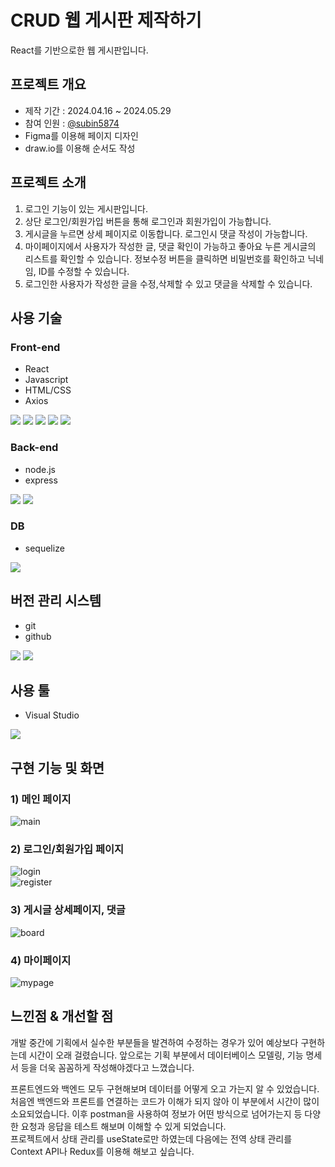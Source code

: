 # CRUD 웹 게시판 제작하기

React를 기반으로한 웹 게시판입니다.

## 프로젝트 개요

- 제작 기간 : 2024.04.16 ~ 2024.05.29
- 참여 인원 : [@subin5874](https://github.com/subin5874)
- Figma를 이용해 페이지 디자인
- draw.io를 이용해 순서도 작성

## 프로젝트 소개

1. 로그인 기능이 있는 게시판입니다.
2. 상단 로그인/회원가입 버튼을 통해 로그인과 회원가입이 가능합니다.
3. 게시글을 누르면 상세 페이지로 이동합니다. 로그인시 댓글 작성이 가능합니다.
4. 마이페이지에서 사용자가 작성한 글, 댓글 확인이 가능하고 좋아요 누른 게시글의 리스트를 확인할 수 있습니다. 정보수정 버튼을 클릭하면 비밀번호를 확인하고 닉네임, ID를 수정할 수 있습니다.
5. 로그인한 사용자가 작성한 글을 수정,삭제할 수 있고 댓글을 삭제할 수 있습니다.

## 사용 기술

### Front-end

- React
- Javascript
- HTML/CSS
- Axios

<img src="https://img.shields.io/badge/react-61DAFB?style=for-the-badge&logo=react&logoColor=black"> <img src="https://img.shields.io/badge/javascript-F7DF1E?style=for-the-badge&logo=javascript&logoColor=black"> <img src="https://img.shields.io/badge/html5-E34F26?style=for-the-badge&logo=html5&logoColor=white"> <img src="https://img.shields.io/badge/css-1572B6?style=for-the-badge&logo=css3&logoColor=white"> <img src="https://img.shields.io/badge/axios-5A29E4?style=for-the-badge&logo=axios&logoColor=white">

### Back-end

- node.js
- express


<img src="https://img.shields.io/badge/node.js-339933?style=for-the-badge&logo=Node.js&logoColor=white"> <img src="https://img.shields.io/badge/express-000000?style=for-the-badge&logo=express&logoColor=white">


### DB

- sequelize

<img src="https://img.shields.io/badge/sequelize-52B0E7?style=for-the-badge&logo=sequelize&logoColor=white"> 

## 버전 관리 시스템

- git
- github

<img src="https://img.shields.io/badge/git-F05032?style=for-the-badge&logo=git&logoColor=white"> <img src="https://img.shields.io/badge/github-181717?style=for-the-badge&logo=github&logoColor=white">

## 사용 툴

- Visual Studio

<img src="https://img.shields.io/badge/visualstudiocode-007ACC?style=for-the-badge&logo=visualstudiocode&logoColor=white">

## 구현 기능 및 화면

### 1) 메인 페이지

![main](https://github.com/subin5874/react-study-board-project/assets/86753223/ffe2dd25-6935-43d6-a734-131953c5d4c5)

### 2) 로그인/회원가입 페이지

![login](https://github.com/subin5874/react-study-board-project/assets/86753223/157b56c6-fda5-4ec5-ad3c-176e31766757)  
![register](https://github.com/subin5874/react-study-board-project/assets/86753223/f0fd26af-fb15-4d36-845a-3005868468f3)

### 3) 게시글 상세페이지, 댓글

![board](https://github.com/subin5874/react-study-board-project/assets/86753223/97273fc9-5571-4c77-8c91-ac9bd6d688e6)

### 4) 마이페이지

![mypage](https://github.com/subin5874/react-study-board-project/assets/86753223/13c1f5e7-b4f6-443a-82bf-71bb4bdb0fd1)

## 느낀점 & 개선할 점

 개발 중간에 기획에서 실수한 부분들을 발견하여 수정하는 경우가 있어 예상보다 구현하는데 시간이 오래 걸렸습니다.
앞으로는 기획 부분에서 데이터베이스 모델링, 기능 명세서 등을 더욱 꼼꼼하게 작성해야겠다고 느꼈습니다.
   
프론트엔드와 백엔드 모두 구현해보며 데이터를 어떻게 오고 가는지 알 수 있었습니다.   
처음엔 백엔드와 프론트를 연결하는 코드가 이해가 되지 않아 이 부분에서 시간이 많이 소요되었습니다. 이후 postman을 사용하여 정보가 어떤 방식으로 넘어가는지 등 다양한 요청과 응답을 테스트 해보며 이해할 수 있게 되었습니다.    
프로젝트에서 상태 관리를 useState로만 하였는데 다음에는 전역 상태 관리를 Context API나 Redux를 이용해 해보고 싶습니다.


